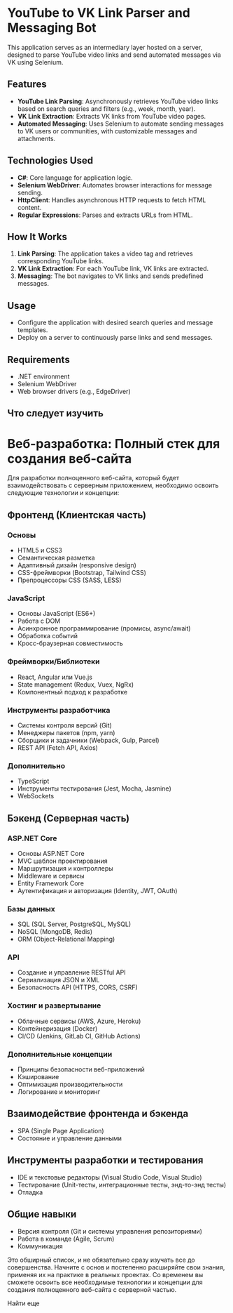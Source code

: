 # YouTube to VK Link Parser and Messaging Bot

This application serves as an intermediary layer hosted on a server, designed to parse YouTube video links and send automated messages via VK using Selenium.

## Features

- **YouTube Link Parsing**: Asynchronously retrieves YouTube video links based on search queries and filters (e.g., week, month, year).
- **VK Link Extraction**: Extracts VK links from YouTube video pages.
- **Automated Messaging**: Uses Selenium to automate sending messages to VK users or communities, with customizable messages and attachments.

## Technologies Used

- **C#**: Core language for application logic.
- **Selenium WebDriver**: Automates browser interactions for message sending.
- **HttpClient**: Handles asynchronous HTTP requests to fetch HTML content.
- **Regular Expressions**: Parses and extracts URLs from HTML.

## How It Works

1. **Link Parsing**: The application takes a video tag and retrieves corresponding YouTube links.
2. **VK Link Extraction**: For each YouTube link, VK links are extracted.
3. **Messaging**: The bot navigates to VK links and sends predefined messages.

## Usage

- Configure the application with desired search queries and message templates.
- Deploy on a server to continuously parse links and send messages.

## Requirements

- .NET environment
- Selenium WebDriver
- Web browser drivers (e.g., EdgeDriver)

## Что следует изучить

# Веб-разработка: Полный стек для создания веб-сайта

Для разработки полноценного веб-сайта, который будет взаимодействовать с серверным приложением, необходимо освоить следующие технологии и концепции:

## Фронтенд (Клиентская часть)

### Основы
- HTML5 и CSS3
- Семантическая разметка
- Адаптивный дизайн (responsive design)
- CSS-фреймворки (Bootstrap, Tailwind CSS)
- Препроцессоры CSS (SASS, LESS)

### JavaScript
- Основы JavaScript (ES6+)
- Работа с DOM
- Асинхронное программирование (промисы, async/await)
- Обработка событий
- Кросс-браузерная совместимость

### Фреймворки/Библиотеки
- React, Angular или Vue.js
- State management (Redux, Vuex, NgRx)
- Компонентный подход к разработке

### Инструменты разработчика
- Системы контроля версий (Git)
- Менеджеры пакетов (npm, yarn)
- Сборщики и задачники (Webpack, Gulp, Parcel)
- REST API (Fetch API, Axios)

### Дополнительно
- TypeScript
- Инструменты тестирования (Jest, Mocha, Jasmine)
- WebSockets

## Бэкенд (Серверная часть)

### ASP.NET Core
- Основы ASP.NET Core
- MVC шаблон проектирования
- Маршрутизация и контроллеры
- Middleware и сервисы
- Entity Framework Core
- Аутентификация и авторизация (Identity, JWT, OAuth)

### Базы данных
- SQL (SQL Server, PostgreSQL, MySQL)
- NoSQL (MongoDB, Redis)
- ORM (Object-Relational Mapping)

### API
- Создание и управление RESTful API
- Сериализация JSON и XML
- Безопасность API (HTTPS, CORS, CSRF)

### Хостинг и развертывание
- Облачные сервисы (AWS, Azure, Heroku)
- Контейнеризация (Docker)
- CI/CD (Jenkins, GitLab CI, GitHub Actions)

### Дополнительные концепции
- Принципы безопасности веб-приложений
- Кэширование
- Оптимизация производительности
- Логирование и мониторинг

## Взаимодействие фронтенда и бэкенда
- SPA (Single Page Application)
- Состояние и управление данными

## Инструменты разработки и тестирования
- IDE и текстовые редакторы (Visual Studio Code, Visual Studio)
- Тестирование (Unit-тесты, интеграционные тесты, энд-то-энд тесты)
- Отладка

## Общие навыки
- Версия контроля (Git и системы управления репозиториями)
- Работа в команде (Agile, Scrum)
- Коммуникация

Это обширный список, и не обязательно сразу изучать все до совершенства. Начните с основ и постепенно расширяйте свои знания, применяя их на практике в реальных проектах. Со временем вы сможете освоить все необходимые технологии и концепции для создания полноценного веб-сайта с серверной частью.

Найти еще
